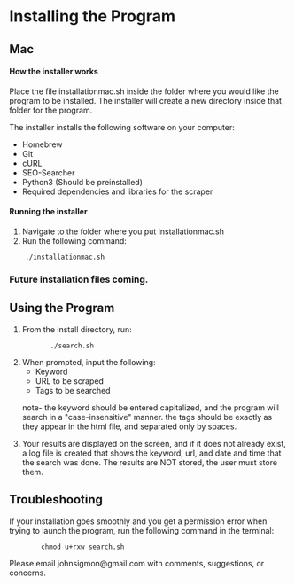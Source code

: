 #    Installing the Program
##           Mac
#### How the installer works
<p>
    Place the file installationmac.sh inside the folder
    where you would like the program to be installed. 
    The installer will create a new directory inside that
    folder for the program.
</p>
<p>
    The installer installs the following software on your 
    computer:
    <ul>
        <li>Homebrew</li>
        <li>Git</li>
        <li>cURL</li>
        <li>SEO-Searcher</li>
        <li>Python3 (Should be preinstalled)</li>
        <li>Required dependencies and libraries for the scraper</li>
    </ul>
</p>

#### Running the installer
<ol>
    <li>Navigate to the folder where you put installationmac.sh</li>
    <li>Run the following command:</li>
</ol>

```
    ./installationmac.sh
```

### Future installation files coming.

##        Using the Program

<p>
   <ol>
       <li>From the install directory, run:
          
           ./search.sh
   </li>
       <li> When prompted, input the following:
           <ul>
               <li>Keyword</li>
               <li>URL to be scraped</li>
               <li>Tags to be searched</li>
           </ul>
           <p>    
                note- the keyword should be entered capitalized, and the program will search in a "case-insensitive" manner. the tags should be exactly as they appear in the html file, and separated only by spaces.
           </p>
       </li>
       <li>Your results are displayed on the screen, and if it does not already exist, a log file is created that shows the keyword, url, and date and time that the search was done. The results are NOT stored, the user must store them.
       </li>
   </ol>
</p>

## Troubleshooting

<p>
    If your installation goes smoothly and you get a permission error when trying to launch the program, run the following command in the terminal:
</p>

```
        chmod u+rxw search.sh
```

<p>
    Please email johnsigmon@gmail.com with comments, suggestions, or concerns.
</p>
